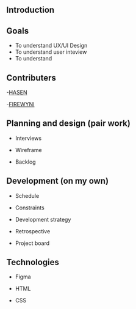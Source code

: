 ## Introduction


## Goals

- To understand UX/UI Design
- To understand user inteview
- To understand 

   
## Contributers

-[HASEN](https://github.com/hserdogan94)

-[FIREWYNI](https://github.com/firity)


## Planning and design (pair work)

 - Interviews
   
 - Wireframe
   
 - Backlog

## Development (on my own)

  - Schedule
   
  - Constraints 
   
  - Development strategy
   
  - Retrospective
   
  - Project board

## Technologies

  - Figma
   
  - HTML
   
  - CSS
  
   


